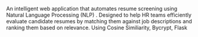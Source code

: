 An intelligent web application that automates resume screening using Natural Language Processing (NLP) . Designed to help HR teams efficiently evaluate candidate resumes by matching them against job descriptions and ranking them based on relevance.
Using Cosine Similiarity, Bycrypt, Flask 
